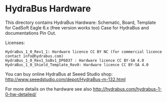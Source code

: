 HydraBus Hardware
========

This directory contains HydraBus Hardware: 
Schematic, Board, Template for CadSoft Eagle 6.x (free version works too)
Case for HydraBus and documentations Pin Out.

Licenses:

    HydraBus_1_0_Rev1_1: Hardware licence CC BY NC (for commercial licence contact info@hydrabus.com)
    HydraBus_1_0_Rev1_SoBv1_DP6037 : Hardware licence CC BY-SA 4.0
    HydraBus_1_0_Shield_Template_Rev0: Hardware licence CC BY-SA 4.0

You can buy online HydraBus at Seeed Studio shop: 
http://www.seeedstudio.com/depot/HydraBus-m-132.html

For more details on the hardware see also http://hydrabus.com/hydrabus-1-0-hw-detailed/
